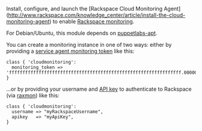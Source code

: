 Install, configure, and launch the [Rackspace Cloud Monitoring Agent]
(http://www.rackspace.com/knowledge_center/article/install-the-cloud-monitoring-agent)
to enable
[Rackspace monitoring](http://www.rackspace.com/cloud/monitoring/).

For Debian/Ubuntu, this module depends on
[puppetlabs-apt](https://github.com/puppetlabs/puppetlabs-apt).

You can create a monitoring instance in one of two ways: either by
providing a
[service agent monitoring token](http://docs.rackspace.com/cm/api/v1.0/cm-devguide/content/service-agent-tokens.html#service-agent-token-create-token)
like this:

    class { 'cloudmonitoring':
      monitoring_token => 'ffffffffffffffffffffffffffffffffffffffffffffffffffffffffffffffff.000000'  
    }

...or by providing your username and
[API key](http://www.rackspace.com/knowledge_center/article/rackspace-cloud-essentials-1-generating-your-api-key)
to authenticate to Rackspace (via
[raxmon](https://github.com/racker/rackspace-monitoring-cli)) like
this:

    class { 'cloudmonitoring':
	  username => "myRackspaceUsername",
	  apikey   => "myApiKey",
    }
